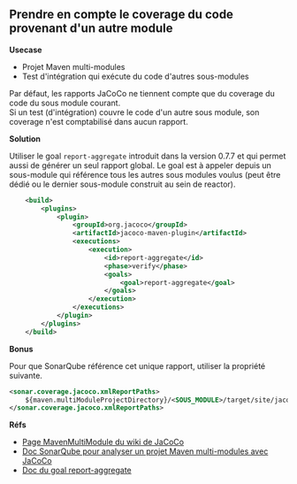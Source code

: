 
## Prendre en compte le coverage du code provenant d'un autre module

**Usecase**

- Projet Maven multi-modules
- Test d'intégration qui exécute du code d'autres sous-modules

Par défaut, les rapports JaCoCo ne tiennent compte que du coverage du code du sous module courant. \
Si un test (d'intégration) couvre le code d'un autre sous module, son coverage n'est comptabilisé dans aucun rapport.


**Solution**

Utiliser le goal `report-aggregate` introduit dans la version 0.7.7 et qui permet aussi de générer un seul rapport global.
Le goal est à appeler depuis un sous-module qui référence tous les autres sous modules voulus (peut être dédié ou le dernier sous-module construit au sein de reactor).

```xml
    <build>
        <plugins>
            <plugin>
                <groupId>org.jacoco</groupId>
                <artifactId>jacoco-maven-plugin</artifactId>
                <executions>
                    <execution>
                        <id>report-aggregate</id>
                        <phase>verify</phase>
                        <goals>
                            <goal>report-aggregate</goal>
                        </goals>
                    </execution>
                </executions>
            </plugin>
        </plugins>
    </build>
```

**Bonus**

Pour que SonarQube référence cet unique rapport, utiliser la propriété suivante.

```xml
<sonar.coverage.jacoco.xmlReportPaths>
    ${maven.multiModuleProjectDirectory}/<SOUS_MODULE>/target/site/jacoco-aggregate/jacoco.xml
</sonar.coverage.jacoco.xmlReportPaths>
```

**Réfs**

- [Page MavenMultiModule du wiki de JaCoCo](https://github.com/jacoco/jacoco/wiki/MavenMultiModule)
- [Doc SonarQube pour analyser un projet Maven multi-modules avec JaCoCo](https://docs.sonarsource.com/sonarqube-server/latest/analyzing-source-code/test-coverage/java-test-coverage/#multi-module-maven-project)
- [Doc du goal report-aggregate](https://www.jacoco.org/jacoco/trunk/doc/report-aggregate-mojo.html)
